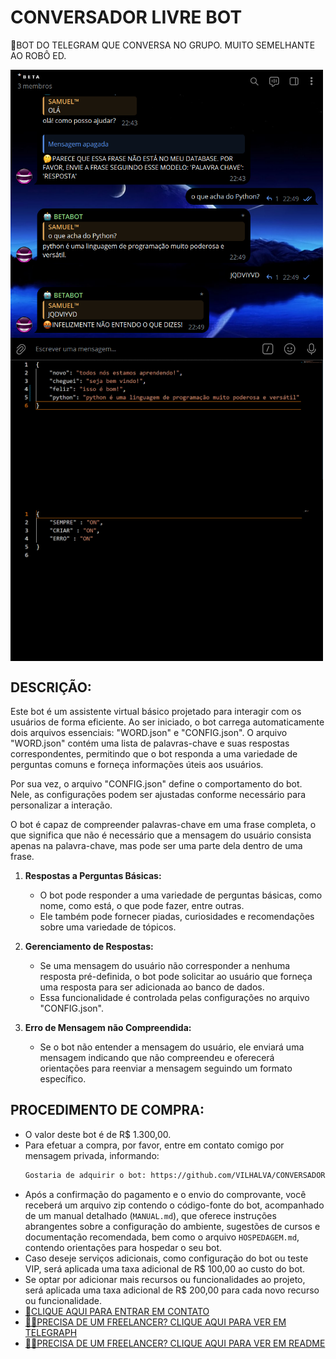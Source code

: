 # CONVERSADOR LIVRE BOT
🛑BOT DO TELEGRAM QUE CONVERSA NO GRUPO. MUITO SEMELHANTE AO ROBÔ ED.

<img src="./IMAGENS/FOTO_1.png" align="center" width="500"> <br>
<img src="./IMAGENS/FOTO_2.png" align="center" width="500"> <br>
<img src="./IMAGENS/FOTO_3.png" align="center" width="500"> <br>

## DESCRIÇÃO:
Este bot é um assistente virtual básico projetado para interagir com os usuários de forma eficiente. Ao ser iniciado, o bot carrega automaticamente dois arquivos essenciais: "WORD.json" e "CONFIG.json". O arquivo "WORD.json" contém uma lista de palavras-chave e suas respostas correspondentes, permitindo que o bot responda a uma variedade de perguntas comuns e forneça informações úteis aos usuários. 

Por sua vez, o arquivo "CONFIG.json" define o comportamento do bot. Nele, as configurações podem ser ajustadas conforme necessário para personalizar a interação. 

O bot é capaz de compreender palavras-chave em uma frase completa, o que significa que não é necessário que a mensagem do usuário consista apenas na palavra-chave, mas pode ser uma parte dela dentro de uma frase. 

1. **Respostas a Perguntas Básicas:**
   - O bot pode responder a uma variedade de perguntas básicas, como nome, como está, o que pode fazer, entre outras.
   - Ele também pode fornecer piadas, curiosidades e recomendações sobre uma variedade de tópicos.

2. **Gerenciamento de Respostas:**
   - Se uma mensagem do usuário não corresponder a nenhuma resposta pré-definida, o bot pode solicitar ao usuário que forneça uma resposta para ser adicionada ao banco de dados.
   - Essa funcionalidade é controlada pelas configurações no arquivo "CONFIG.json".

3. **Erro de Mensagem não Compreendida:**
   - Se o bot não entender a mensagem do usuário, ele enviará uma mensagem indicando que não compreendeu e oferecerá orientações para reenviar a mensagem seguindo um formato específico.

## PROCEDIMENTO DE COMPRA:
- O valor deste bot é de R$ 1.300,00.
- Para efetuar a compra, por favor, entre em contato comigo por mensagem privada, informando:
    ```bash
    Gostaria de adquirir o bot: https://github.com/VILHALVA/CONVERSADOR-LIVRE-BOT
    ```
- Após a confirmação do pagamento e o envio do comprovante, você receberá um arquivo zip contendo o código-fonte do bot, acompanhado de um manual detalhado (`MANUAL.md`), que oferece instruções abrangentes sobre a configuração do ambiente, sugestões de cursos e documentação recomendada, bem como o arquivo `HOSPEDAGEM.md`, contendo orientações para hospedar o seu bot.
- Caso deseje serviços adicionais, como configuração do bot ou teste VIP, será aplicada uma taxa adicional de R$ 100,00 ao custo do bot.
- Se optar por adicionar mais recursos ou funcionalidades ao projeto, será aplicada uma taxa adicional de R$ 200,00 para cada novo recurso ou funcionalidade.
- [🤑CLIQUE AQUI PARA ENTRAR EM CONTATO](https://t.me/VILHALVA100)
- [🧑‍💻PRECISA DE UM FREELANCER? CLIQUE AQUI PARA VER EM TELEGRAPH](https://telegra.ph/FREELANCER-10-19-9)
- [🧑‍💻PRECISA DE UM FREELANCER? CLIQUE AQUI PARA VER EM README](https://github.com/VILHALVA/VILHALVA/blob/main/FREELANCER/README.md)
